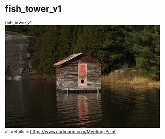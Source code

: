 # fish_tower_v1
fish_tower_v1\
![alt text](https://github.com/vincentgosselin1/fish_tower_v1/blob/main/01_Marin_1000.jpg)\
all details in https://www.carlmarin.com/Meeting-Point
